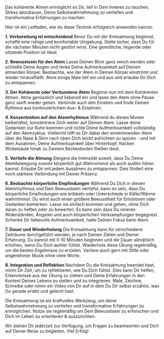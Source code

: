 Das kohärente Atmen ermöglicht es Dir, tief in Dein Inneres zu tauchen, Stress abzubauen, Deine Selbstwahrnehmung zu vertiefen und transformative Erfahrungen zu machen. 

Hier ist ein Leitfaden, wie du diese Technik erfolgreich anwenden kannst:

**1. Vorbereitung ist entscheidend**
Bevor Du mit der Kreisatmung beginnst, schaffe eine ruhige und komfortable Umgebung. Stelle sicher, dass Du für die nächsten Minuten nicht gestört wirst. Eine gemütliche, liegende oder sitzende Position ist ideal.

**2. Bewusstsein für den Atem**
Lasse Deinen Blick ganz weich werden oder schließe Deine Augen und lenke Deine Aufmerksamkeit auf Deinen atmenden Körper. Beobachte, wie der Atem in Deinen Körper einströmt und wieder hinausfließt. Atme einige Male tief ein und aus und erlaube Dir Dich zu entspannen.

**3. Der Kohärente oder Verbundene Atem**
Beginne nun mit dem Kohärenten Atmen. Atme genüsslich und liebevoll ein und lasse den Atem ohne Pause ganz sanft wieder gehen. Verbinde auch den Einatem und finde Deinen Rythmus aus kontinuierlichem Aus- & Einatmen.

**4. Konzentration auf den Atemrhythmus**
Während du dieses Muster beibehältst, konzentriere Dich weiter auf Deinen Atem. Lasse deine Gedanken zur Ruhe kommen und richte Deine Aufmerksamkeit vollständig auf den Atemzyklus. Vielleicht hilft es Dir dabei den einströmenden Atem über die Nase & Stirn nach oben Dich leicht aufrichten zu spüren - und mit dem Ausatmen, Deine Aufmerksamkeit über Hinterkopf, Nacken Wirbelsäule hinab zu Deinem Beckenboden fließen lässt.   

**5. Vertiefe die Atmung**
Steigere die Intensität soweit, dass Du Deine Atembewegung sowohl körperlich gut Wahrnimmst als auch auditiv hören kannst. Erlaube Dir mit jedem Ausatmen zu entspannen. Dies fördert eine noch stärkere Verbindung mit Deiner Präsenz.

**6. Beobachte körperliche Empfindungen**
Während Du Dich in diesen Atemrhythmus und Dein Bewusstsein vertiefst, kann es sein, dass Du körperliche Empfindungen wie kribbeln oder Unterschiede in Kälte/Wärme wahrnimmst. Du wirst auch einen größere Bewusstheit für Emotionen oder Gedanken bemerken. Lasse sie einfach kommen und gehen, ohne Dich daran zu heften oder zu bewerten. Es kann sein dass Du inneren Widerständen, Ängsten und auch körperlichen Verkrampfungen begegnest. Schenke Dir liebevolle Aufmerksamkeit, halte Deinen Fokus beim Atem.

**7. Dauer und Wiederholung**
Die Kreisatmung kann für verschiedene Zeiträume durchgeführt werden, je nach Deinen Zielen und Deiner Erfahrung. Du kannst mit 5-10 Minuten beginnen und die Dauer allmählich erhöhen, wenn Du Dich wohler fühlst. Wiederhole diese Übung regelmäßig, um die besten Ergebnisse zu erzielen. Variiere auch gern mit Stille oder angenehmer Musik ohne viele Worte.

**8. Integration und Reflektion**
Nachdem Du die Kreisatmung beendet hast, nimm Dir Zeit, um zu reflektieren, wie Du Dich fühlst. Dies kann Dir helfen, Erkenntnisse aus der Übung zu ziehen und Deine Erfahrungen in den Kontext Deines Lebens zu stellen und zu integrieren. Male, Zeichne, Schreibe oder nimm ein Video von Dir auf in dem Du Dir selbst erzählst, was Du gerade erlebt und gelernt hast.

Die Kreisatmung ist ein kraftvolles Werkzeug, um deine Selbstwahrnehmung zu vertiefen und transformative Erfahrungen zu ermöglichen. Nutze sie regelmäßig um Dein Bewusstsein zu erforschen und Dich im Leben zu orientieren & auszurichten. 

Wir stehen Dir jederzeit zur Verfügung, um Fragen zu beantworten und Dich auf Deiner Reise zu begleiten. Viel Erfolg!